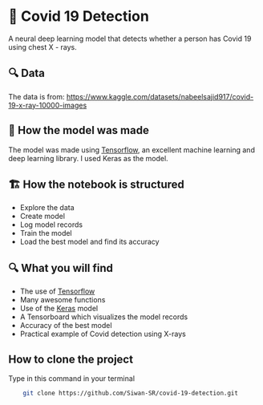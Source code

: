 # 🦠 Covid 19 Detection 

A neural deep learning model that detects whether a person has Covid 19 using chest X - rays.

## 🔍 Data

The data is from: https://www.kaggle.com/datasets/nabeelsajid917/covid-19-x-ray-10000-images

## 🥧 How the model was made

The model was made using [Tensorflow](https://www.tensorflow.org/), an excellent machine learning and deep learning library. I used Keras as the model.

## 🏗️ How the notebook is structured

* Explore the data
* Create model
* Log model records
* Train the model
* Load the best model and find its accuracy

## 🔍 What you will find

* The use of [Tensorflow](https://www.tensorflow.org/)
* Many awesome functions
* Use of the [Keras](https://www.tensorflow.org/api_docs/python/tf/keras/) model
* A Tensorboard which visualizes the model records
* Accuracy of the best model
* Practical example of Covid detection using X-rays  

## How to clone the project

Type in this command in your terminal

```bash
    git clone https://github.com/Siwan-SR/covid-19-detection.git
```
